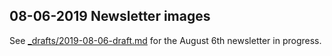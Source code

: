 ## 08-06-2019 Newsletter images

See [_drafts/2019-08-06-draft.md](../../_drafts/2019-08-06-draft.md) for the August 6th newsletter in progress.

